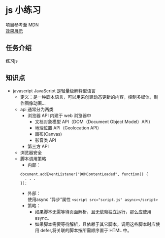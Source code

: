 # js 小练习

项目参考至 MDN<br>
[效果展示](https://15515179583.github.io/MDN/test10/index.html)

## 任务介绍

练习js

## 知识点
- javascript
JavaScript 是轻量级解释型语言
  - 定义：是一种脚本语言，可以用来创建动态更新的内容，控制多媒体，制作图像动画...
  - api 通常分为两类
    - 浏览器 API 内建于 web 浏览器中
      - 文档对象模型 API（DOM（Document Object Model）API）
      - 地理位置 API（Geolocation API）
      - 画布(Canvas)
      - 影音类 API 
    - 第三方 API
  - 浏览器安全
  - 脚本调用策略
    - 内部：<br>
    ```HTML 文档体加载、解释完毕事件。事件触发时将调用 " . . ." 处的代码
    document.addEventListener("DOMContentLoaded", function() {
      . . .
    });
    ```
    - 外部：<br>
    使用async “异步”属性
    `<script src="script.js" async></script>`
    - 策略：
      - 如果脚本无需等待页面解析，且无依赖独立运行，那么应使用 async。
      - 如果脚本需要等待解析，且依赖于其它脚本，调用这些脚本时应使用 defer,将关联的脚本按所需顺序置于 HTML 中。